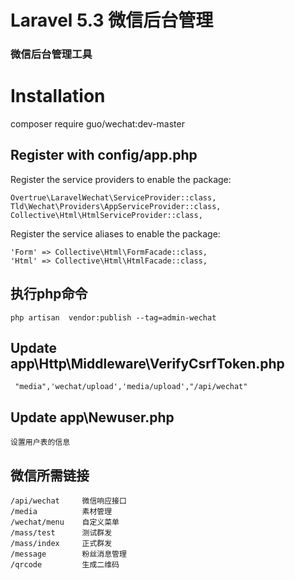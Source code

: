 # Laravel 5.3 微信后台管理
### 微信后台管理工具


# Installation

composer require guo/wechat:dev-master


## Register with config/app.php
Register the service providers to enable the package:
```
Overtrue\LaravelWechat\ServiceProvider::class,
Tld\Wechat\Providers\AppServiceProvider::class,
Collective\Html\HtmlServiceProvider::class,
```
Register the service aliases to enable the package:
```
'Form' => Collective\Html\FormFacade::class,
'Html' => Collective\Html\HtmlFacade::class,
```

##  执行php命令
```
php artisan  vendor:publish --tag=admin-wechat
```

## Update  app\Http\Middleware\VerifyCsrfToken.php
```
 "media",'wechat/upload','media/upload',"/api/wechat"
```
## Update  app\Newuser.php
```
设置用户表的信息
```

## 微信所需链接
```
/api/wechat     微信响应接口
/media          素材管理
/wechat/menu    自定义菜单
/mass/test      测试群发
/mass/index     正式群发
/message        粉丝消息管理 
/qrcode         生成二维码

```

